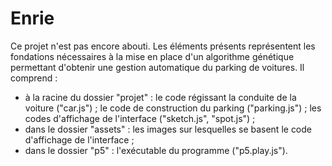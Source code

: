 # Enrie

Ce projet n'est pas encore abouti. Les éléments présents représentent les fondations nécessaires à la mise en place d'un algorithme génétique permettant d'obtenir une gestion automatique du parking de voitures.
Il comprend :
 - à la racine du dossier "projet" : le code régissant la conduite de la voiture ("car.js") ;
                                     le code de construction du parking ("parking.js") ;
                                     les codes d'affichage de l'interface ("sketch.js", "spot.js") ;
 - dans le dossier "assets" : les images sur lesquelles se basent le code d'affichage de l'interface ;
 - dans le dossier "p5" : l'exécutable du programme ("p5.play.js").
